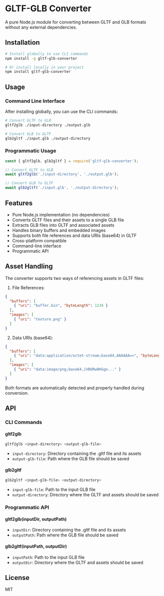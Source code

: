 # GLTF-GLB Converter

A pure Node.js module for converting between GLTF and GLB formats without any external dependencies.

## Installation

```bash
# Install globally to use CLI commands
npm install -g gltf-glb-converter

# Or install locally in your project
npm install gltf-glb-converter
```

## Usage

### Command Line Interface

After installing globally, you can use the CLI commands:

```bash
# Convert GLTF to GLB
gltf2glb ./input-directory ./output.glb

# Convert GLB to GLTF
glb2gltf ./input.glb ./output-directory
```

### Programmatic Usage

```javascript
const { gltf2glb, glb2gltf } = require('gltf-glb-converter');

// Convert GLTF to GLB
await gltf2glb('./input-directory', './output.glb');

// Convert GLB to GLTF
await glb2gltf('./input.glb', './output-directory');
```

## Features

- Pure Node.js implementation (no dependencies)
- Converts GLTF files and their assets to a single GLB file
- Extracts GLB files into GLTF and associated assets
- Handles binary buffers and embedded images
- Supports both file references and data URIs (base64) in GLTF
- Cross-platform compatible
- Command-line interface
- Programmatic API

## Asset Handling

The converter supports two ways of referencing assets in GLTF files:

1. File References:
```json
{
  "buffers": [
    { "uri": "buffer.bin", "byteLength": 1234 }
  ],
  "images": [
    { "uri": "texture.png" }
  ]
}
```

2. Data URIs (base64):
```json
{
  "buffers": [
    { "uri": "data:application/octet-stream;base64,AAAAAA==", "byteLength": 1234 }
  ],
  "images": [
    { "uri": "data:image/png;base64,iVBORw0KGgo..." }
  ]
}
```

Both formats are automatically detected and properly handled during conversion.

## API

### CLI Commands

#### gltf2glb
```bash
gltf2glb <input-directory> <output-glb-file>
```
- `input-directory`: Directory containing the .gltf file and its assets
- `output-glb-file`: Path where the GLB file should be saved

#### glb2gltf
```bash
glb2gltf <input-glb-file> <output-directory>
```
- `input-glb-file`: Path to the input GLB file
- `output-directory`: Directory where the GLTF and assets should be saved

### Programmatic API

#### gltf2glb(inputDir, outputPath)
- `inputDir`: Directory containing the .gltf file and its assets
- `outputPath`: Path where the GLB file should be saved

#### glb2gltf(inputPath, outputDir)
- `inputPath`: Path to the input GLB file
- `outputDir`: Directory where the GLTF and assets should be saved

## License

MIT

